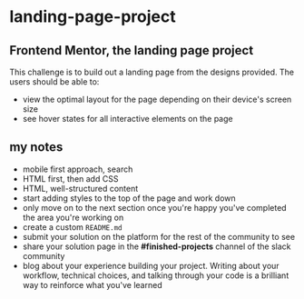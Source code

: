# landing-page-project
## Frontend Mentor, the landing page project

This challenge is to build out a landing page from the designs provided.
The users should be able to:
  * view the optimal layout for the page depending on their device's screen size
  * see hover states for all interactive elements on the page

## my notes
* mobile first approach, search
* HTML first, then add CSS
* HTML, well-structured content
* start adding styles to the top of the page and work down
* only move on to the next section once you're happy you've completed the area you're working on
* create a custom `README.md`
* submit your solution on the platform for the rest of the community to see
* share your solution page in the **#finished-projects** channel of the slack community
* blog about your experience building your project.
  Writing about your workflow, technical choices, and talking through your code is a brilliant way to reinforce what you've learned
